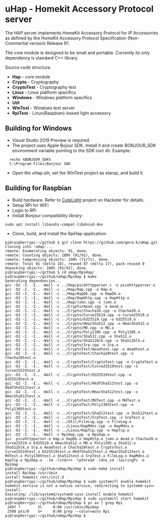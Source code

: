 # uHap - Homekit Accessory Protocol server

The HAP server implements HomeKit Accessory Protocol for IP Accessories as defined by the HomeKit Accessory Protocol Specification (Non-Commertial version) Release R1.

The core module is designed to be small and portable. Currently its only dependency is standard C++ library.

Source code structure:
* __Hap__ - core module
* __Crypto__ - Cryptography
* __CryptoTest__ - Cryptography test
* __Linux__ - Linux platform specifics
* __Windows__ - Windows platform specifics
* __Util__
* __WinTest__ - Windows test server
* __RpiTest__ - Linux(Raspbian)-based light accessory

## Building for Windows

* Visual Studio 2019 Preview is required.
* The project uses Apple Bojour SDK. Install it and create BONJOUR_SDK environment variable pointing to the SDK root dir. Example:
```
  >echo %BONJOUR_SDK%
  C:\Program Files\Bonjour SDK
```
* Open the uHap.sln, set the WinTest project as starup, and build it.

## Building for Raspbian

* Build hardware. Refer to [CuteLight](https://www.hackster.io/gera_k/homekit-controlled-multicolor-light-36279b) project on Hackster for details.
* Setup RPi for WiFi 
* Login to RPi 
* Install Bonjour compatibility library:
```
sudo apt install libavahi-compat-libdnssd-dev
```
* Clone, build, and install the RpiHap application:
```
pi@raspberrypi:~/github $ git clone https://github.com/gera-k/uHap.git
Cloning into 'uHap'...
remote: Enumerating objects: 91, done.
remote: Counting objects: 100% (91/91), done.
remote: Compressing objects: 100% (71/71), done.
remote: Total 91 (delta 18), reused 87 (delta 17), pack-reused 0
Unpacking objects: 100% (91/91), done.
pi@raspberrypi:~/github $ cd uHap/RpiHap/
pi@raspberrypi:~/github/uHap/RpiHap $ make
Generating dependencies...
gcc -O2 -I. -I.. -Wall -c ../Hap/picohttpparser.c -o picohttpparser.o
gcc -O2 -I. -I.. -Wall -c ../Hap/Hap.cpp -o Hap.o
gcc -O2 -I. -I.. -Wall -c ../Hap/HapDb.cpp -o HapDb.o
gcc -O2 -I. -I.. -Wall -c ../Hap/HapHttp.cpp -o HapHttp.o
gcc -O2 -I. -I.. -Wall -c ../Hap/jsmn.cpp -o jsmn.o
gcc -O2 -I. -I.. -Wall -c ../Crypto/Aead.cpp -o Aead.o
gcc -O2 -I. -I.. -Wall -c ../Crypto/Chacha20.cpp -o Chacha20.o
gcc -O2 -I. -I.. -Wall -c ../Crypto/Curve25519.cpp -o Curve25519.o
gcc -O2 -I. -I.. -Wall -c ../Crypto/Ed25519.cpp -o Ed25519.o
gcc -O2 -I. -I.. -Wall -c ../Crypto/HmacSha512.cpp -o HmacSha512.o
gcc -O2 -I. -I.. -Wall -c ../Crypto/MD.cpp -o MD.o
gcc -O2 -I. -I.. -Wall -c ../Crypto/Poly1305.cpp -o Poly1305.o
gcc -O2 -I. -I.. -Wall -c ../Crypto/Sha512.cpp -o Sha512.o
gcc -O2 -I. -I.. -Wall -c ../Crypto/Sha512blk.cpp -o Sha512blk.o
gcc -O2 -I. -I.. -Wall -c ../Crypto/Srp.cpp -o Srp.o
gcc -O2 -I. -I.. -Wall -c ../CryptoTest/Aeadtest.cpp -o Aeadtest.o
gcc -O2 -I. -I.. -Wall -c ../CryptoTest/Chacha20test.cpp -o Chacha20test.o
gcc -O2 -I. -I.. -Wall -c ../CryptoTest/CryptoTest.cpp -o CryptoTest.o
gcc -O2 -I. -I.. -Wall -c ../CryptoTest/Curve25519test.cpp -o Curve25519test.o
gcc -O2 -I. -I.. -Wall -c ../CryptoTest/Ed25519test.cpp -o Ed25519test.o
gcc -O2 -I. -I.. -Wall -c ../CryptoTest/HkdfSha512test.cpp -o HkdfSha512test.o
gcc -O2 -I. -I.. -Wall -c ../CryptoTest/HmacSha512test.cpp -o HmacSha512test.o
gcc -O2 -I. -I.. -Wall -c ../CryptoTest/MdTest.cpp -o MdTest.o
gcc -O2 -I. -I.. -Wall -c ../CryptoTest/Poly1305test.cpp -o Poly1305test.o
gcc -O2 -I. -I.. -Wall -c ../CryptoTest/Sha512test.cpp -o Sha512test.o
gcc -O2 -I. -I.. -Wall -c ../CryptoTest/SrpTest.cpp -o SrpTest.o
gcc -O2 -I. -I.. -Wall -c ../Util/FileLog.cpp -o FileLog.o
gcc -O2 -I. -I.. -Wall -c ../Linux/HapMdns.cpp -o HapMdns.o
gcc -O2 -I. -I.. -Wall -c ../Linux/HapTcp.cpp -o HapTcp.o
gcc -O2 -I. -I.. -Wall -c RpiHap.cpp -o RpiHap.o
gcc  picohttpparser.o Hap.o HapDb.o HapHttp.o jsmn.o Aead.o Chacha20.o Curve25519.o Ed25519.o HmacSha512.o MD.o Poly1305.o Sha512.o Sha512blk.o Srp.o Aeadtest.o Chacha20test.o CryptoTest.o Curve25519test.o Ed25519test.o HkdfSha512test.o HmacSha512test.o MdTest.o Poly1305test.o Sha512test.o SrpTest.o FileLog.o HapMdns.o HapTcp.o RpiHap.o  -lm -lstdc++ -lpthread -ldns_sd -lwiringPi -o RpiHap
pi@raspberrypi:~/github/uHap/RpiHap $ sudo make install
install RpiHap /usr/sbin
install homekit /etc/init.d
pi@raspberrypi:~/github/uHap/RpiHap $ sudo systemctl enable homekit
homekit.service is not a native service, redirecting to systemd-sysv-install.
Executing: /lib/systemd/systemd-sysv-install enable homekit
pi@raspberrypi:~/github/uHap/RpiHap $ sudo systemctl start homekit
pi@raspberrypi:~/github/uHap/RpiHap $ ps ax | grep Rpi
 2497 ?        Sl     0:00 /usr/sbin/RpiHap
 2508 pts/0    S+     0:00 grep --color=auto Rpi
pi@raspberrypi:~/github/uHap/RpiHap $  
```
